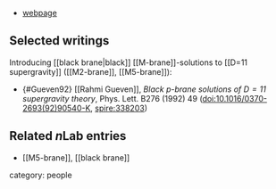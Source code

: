 

* [webpage](http://bilimakademisi.org/bilim-akademisi/kurucu-kisa-ozgecmisleri/prof-dr-rahmi-guven/)

## Selected writings

Introducing [[black brane|black]] [[M-brane]]-solutions to [[D=11 supergravity]] ([[M2-brane]], [[M5-brane]]):

* {#Gueven92} [[Rahmi Gueven]], _Black $p$-brane solutions of $D = 11$ supergravity theory_, Phys. Lett. B276 (1992) 49 (<a href="https://doi.org/10.1016/0370-2693(92)90540-K">doi:10.1016/0370-2693(92)90540-K</a>, [spire:338203](http://inspirehep.net/record/338203))


## Related $n$Lab entries

* [[M5-brane]], [[black brane]]

category: people